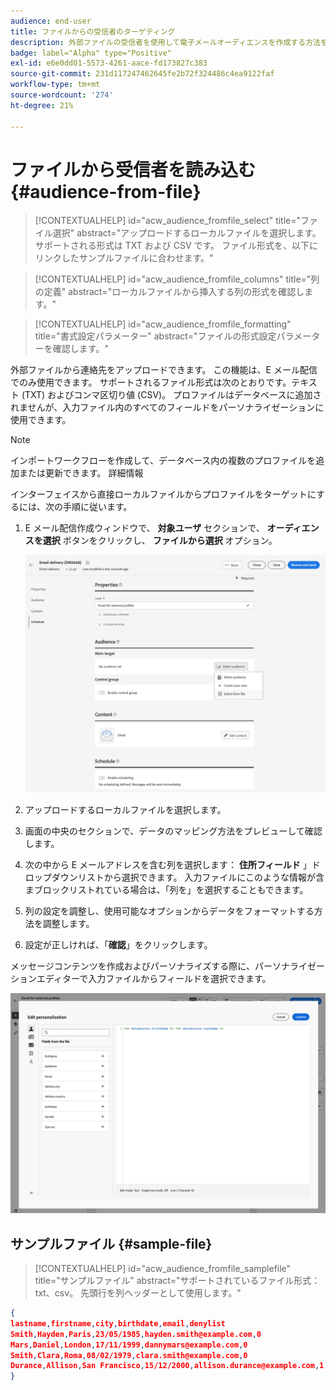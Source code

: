 ```yaml
---
audience: end-user
title: ファイルからの受信者のターゲティング
description: 外部ファイルの受信者を使用して電子メールオーディエンスを作成する方法を説明します
badge: label="Alpha" type="Positive"
exl-id: e6e0dd01-5573-4261-aace-fd173827c383
source-git-commit: 231d117247462645fe2b72f324486c4ea9122faf
workflow-type: tm+mt
source-wordcount: '274'
ht-degree: 21%

---
```


# ファイルから受信者を読み込む {#audience-from-file}

>[!CONTEXTUALHELP]
>id="acw_audience_fromfile_select"
>title="ファイル選択"
>abstract="アップロードするローカルファイルを選択します。サポートされる形式は TXT および CSV です。 ファイル形式を、以下にリンクしたサンプルファイルに合わせます。"

>[!CONTEXTUALHELP]
>id="acw_audience_fromfile_columns"
>title="列の定義"
>abstract="ローカルファイルから挿入する列の形式を確認します。"

>[!CONTEXTUALHELP]
>id="acw_audience_fromfile_formatting"
>title="書式設定パラメーター"
>abstract="ファイルの形式設定パラメーターを確認します。"

外部ファイルから連絡先をアップロードできます。 この機能は、E メール配信でのみ使用できます。 サポートされるファイル形式は次のとおりです。テキスト (TXT) およびコンマ区切り値 (CSV)。 プロファイルはデータベースに追加されませんが、入力ファイル内のすべてのフィールドをパーソナライゼーションに使用できます。

>[!NOTE]
>
>インポートワークフローを作成して、データベース内の複数のプロファイルを追加または更新できます。 詳細情報


インターフェイスから直接ローカルファイルからプロファイルをターゲットにするには、次の手順に従います。

1. E メール配信作成ウィンドウで、 **対象ユーザ** セクションで、 **オーディエンスを選択** ボタンをクリックし、 **ファイルから選択** オプション。

   ![](assets/select-from-file.png)

1. アップロードするローカルファイルを選択します。
1. 画面の中央のセクションで、データのマッピング方法をプレビューして確認します。
1. 次の中から E メールアドレスを含む列を選択します： **住所フィールド** 」ドロップダウンリストから選択できます。 入力ファイルにこのような情報が含まブロックリストれている場合は、「列を」を選択することもできます。
1. 列の設定を調整し、使用可能なオプションからデータをフォーマットする方法を調整します。
1. 設定が正しければ、「**確認**」をクリックします。

メッセージコンテンツを作成およびパーソナライズする際に、パーソナライゼーションエディターで入力ファイルからフィールドを選択できます。

![](assets/select-external-perso.png)

## サンプルファイル {#sample-file}

>[!CONTEXTUALHELP]
>id="acw_audience_fromfile_samplefile"
>title="サンプルファイル"
>abstract="サポートされているファイル形式：txt、csv。 先頭行を列ヘッダーとして使用します。"


```json
{
lastname,firstname,city,birthdate,email,denylist
Smith,Hayden,Paris,23/05/1985,hayden.smith@example.com,0
Mars,Daniel,London,17/11/1999,dannymars@example.com,0
Smith,Clara,Roma,08/02/1979,clara.smith@example.com,0
Durance,Allison,San Francisco,15/12/2000,allison.durance@example.com,1
}
```
